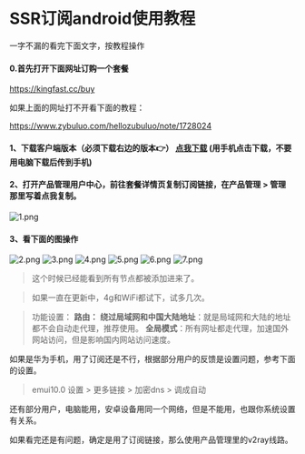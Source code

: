 # SSR订阅android使用教程

一字不漏的看完下面文字，按教程操作

#### 0.首先打开下面网址订购一个套餐
https://kingfast.cc/buy

如果上面的网址打不开看下面的教程：

https://www.zybuluo.com/hellozubuluo/note/1728024

#### 1、下载客户端版本（必须下载右边的版本👉） [点我下载](https://file.o4o.win/Android/3.5.1.1.apk)   (用手机点击下载，不要用电脑下载后传到手机)

#### 2、打开产品管理用户中心，前往套餐详情页复制订阅链接，在产品管理 > 管理 那里写着点我复制。

![1.png](/img/1.png)

#### 3、看下面的图操作

![2.png](/img/2.png)
![3.png](/img/3.png)
![4.png](/img/4.png)
![5.png](/img/5.png)
![6.png](/img/6.png)
![7.png](/img/7.png)

>这个时候已经能看到所有节点都被添加进来了。

>如果一直在更新中，4g和WiFi都试下，试多几次。

>功能设置：
**路由：**
**绕过局域网和中国大陆地址**：就是局域网和大陆的地址都不会自动走代理，推荐使用。
**全局模式**：所有网址都走代理，加速国外网站访问，但是影响国内网站访问速度。

如果是华为手机，用了订阅还是不行，根据部分用户的反馈是设置问题，参考下面的设置。

>emui10.0 设置 > 更多链接 > 加密dns > 调成自动

还有部分用户，电脑能用，安卓设备用同一个网络，但是不能用，也跟你系统设置有关系。

如果看完还是有问题，确定是用了订阅链接，那么使用产品管理里的v2ray线路。


